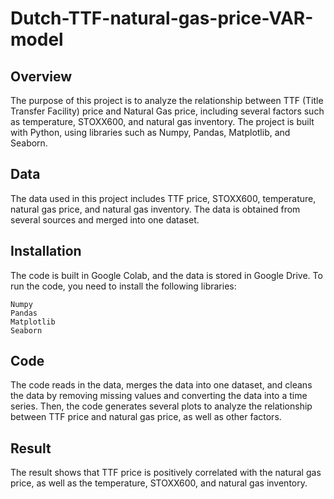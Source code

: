 # Dutch-TTF-natural-gas-price-VAR-model

## Overview

The purpose of this project is to analyze the relationship between TTF (Title Transfer Facility) price and Natural Gas price, including several factors such as temperature, STOXX600, and natural gas inventory. The project is built with Python, using libraries such as Numpy, Pandas, Matplotlib, and Seaborn.

## Data

The data used in this project includes TTF price, STOXX600, temperature, natural gas price, and natural gas inventory. The data is obtained from several sources and merged into one dataset.

## Installation

The code is built in Google Colab, and the data is stored in Google Drive. To run the code, you need to install the following libraries:

    Numpy
    Pandas
    Matplotlib
    Seaborn

## Code

The code reads in the data, merges the data into one dataset, and cleans the data by removing missing values and converting the data into a time series. Then, the code generates several plots to analyze the relationship between TTF price and natural gas price, as well as other factors.

## Result

The result shows that TTF price is positively correlated with the natural gas price, as well as the temperature, STOXX600, and natural gas inventory.
